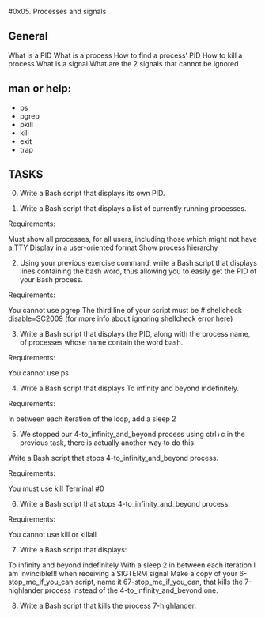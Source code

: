 #0x05. Processes and signals

## General
What is a PID
What is a process
How to find a process’ PID
How to kill a process
What is a signal
What are the 2 signals that cannot be ignored

## man or help:

- ps
- pgrep
- pkill
- kill
- exit
- trap

## TASKS

0. Write a Bash script that displays its own PID.

1. Write a Bash script that displays a list of currently running processes.

Requirements:

Must show all processes, for all users, including those which might not have a TTY
Display in a user-oriented format
Show process hierarchy

2. Using your previous exercise command, write a Bash script that displays lines containing the bash word, thus allowing you to easily get the PID of your Bash process.

Requirements:

You cannot use pgrep
The third line of your script must be # shellcheck disable=SC2009 (for more info about ignoring shellcheck error here)

3. Write a Bash script that displays the PID, along with the process name, of processes whose name contain the word bash.

Requirements:

You cannot use ps

4. Write a Bash script that displays To infinity and beyond indefinitely.

Requirements:

In between each iteration of the loop, add a sleep 2

5. We stopped our 4-to_infinity_and_beyond process using ctrl+c in the previous task, there is actually another way to do this.

Write a Bash script that stops 4-to_infinity_and_beyond process.

Requirements:

You must use kill
Terminal #0

6. Write a Bash script that stops 4-to_infinity_and_beyond process.

Requirements:

You cannot use kill or killall

7. Write a Bash script that displays:

To infinity and beyond indefinitely
With a sleep 2 in between each iteration
I am invincible!!! when receiving a SIGTERM signal
Make a copy of your 6-stop_me_if_you_can script, name it 67-stop_me_if_you_can, that kills the 7-highlander process instead of the 4-to_infinity_and_beyond one.

8. Write a Bash script that kills the process 7-highlander.


